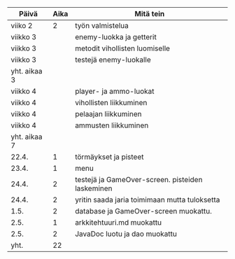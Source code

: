 
Päivä | Aika | Mitä tein
------|------|----------
viiko 2 | 2 | työn valmistelua
viikko 3 |  | enemy-luokka ja getterit
viikko 3 |  | metodit vihollisten luomiselle
viikko 3 |  | testejä enemy-luokalle
 | yht. aikaa 3 | 
viikko 4 |  | player- ja ammo-luokat
viikko 4 |  | vihollisten liikkuminen
viikko 4 |  | pelaajan liikkuminen
viikko 4 |  | ammusten liikkuminen
 | yht. aikaa 7 | 
22.4. | 1 | törmäykset ja pisteet
23.4. | 1 | menu
24.4. | 2 | testejä ja GameOver-screen. pisteiden laskeminen
24.4.| 2 | yritin saada jaria toimimaan mutta tuloksetta
1.5. | 2 | database ja GameOver-screen muokattu.
2.5. | 1 | arkkitehtuuri.md muokattu
2.5. | 2 | JavaDoc luotu ja dao muokattu
yht. | 22 | 
